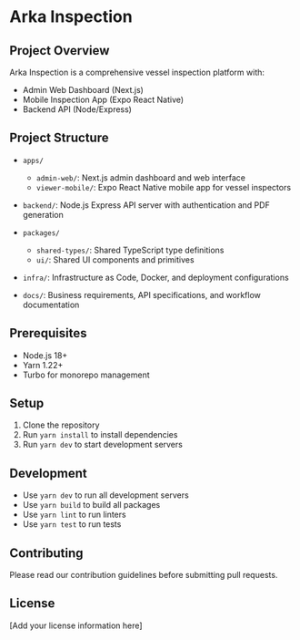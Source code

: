 # Arka Inspection

## Project Overview

Arka Inspection is a comprehensive vessel inspection platform with:
- Admin Web Dashboard (Next.js)
- Mobile Inspection App (Expo React Native)
- Backend API (Node/Express)

## Project Structure

- `apps/`
  - `admin-web/`: Next.js admin dashboard and web interface
  - `viewer-mobile/`: Expo React Native mobile app for vessel inspectors

- `backend/`: Node.js Express API server with authentication and PDF generation

- `packages/`
  - `shared-types/`: Shared TypeScript type definitions
  - `ui/`: Shared UI components and primitives

- `infra/`: Infrastructure as Code, Docker, and deployment configurations

- `docs/`: Business requirements, API specifications, and workflow documentation

## Prerequisites

- Node.js 18+
- Yarn 1.22+
- Turbo for monorepo management

## Setup

1. Clone the repository
2. Run `yarn install` to install dependencies
3. Run `yarn dev` to start development servers

## Development

- Use `yarn dev` to run all development servers
- Use `yarn build` to build all packages
- Use `yarn lint` to run linters
- Use `yarn test` to run tests

## Contributing

Please read our contribution guidelines before submitting pull requests.

## License

[Add your license information here]
